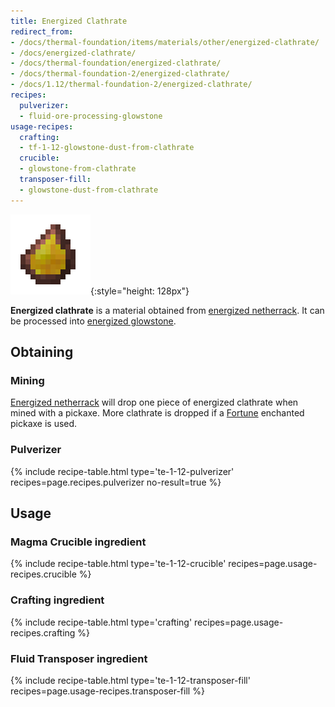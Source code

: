 ```yaml
---
title: Energized Clathrate
redirect_from:
- /docs/thermal-foundation/items/materials/other/energized-clathrate/
- /docs/energized-clathrate/
- /docs/thermal-foundation/energized-clathrate/
- /docs/thermal-foundation-2/energized-clathrate/
- /docs/1.12/thermal-foundation-2/energized-clathrate/
recipes:
  pulverizer:
  - fluid-ore-processing-glowstone
usage-recipes:
  crafting:
  - tf-1-12-glowstone-dust-from-clathrate
  crucible:
  - glowstone-from-clathrate
  transposer-fill:
  - glowstone-dust-from-clathrate
---
```


![Energized clathrate](/assets/images/thermal-foundation-2/clathrate-glowstone.gif){:style="height: 128px"}


**Energized clathrate** is a material obtained from [energized
netherrack](/docs/1.12/thermal-foundation/energized-netherrack/). It can be processed into [energized
glowstone](/docs/1.12/thermal-foundation/energized-glowstone/).


Obtaining
---------

### Mining
[Energized netherrack](/docs/1.12/thermal-foundation/energized-netherrack/) will drop one piece of
energized clathrate when mined with a pickaxe. More clathrate is dropped if a
[Fortune](https://minecraft.gamepedia.com/Fortune) enchanted pickaxe is used.

### Pulverizer
{% include recipe-table.html type='te-1-12-pulverizer' recipes=page.recipes.pulverizer no-result=true %}


Usage
-----

### Magma Crucible ingredient
{% include recipe-table.html type='te-1-12-crucible' recipes=page.usage-recipes.crucible %}

### Crafting ingredient
{% include recipe-table.html type='crafting' recipes=page.usage-recipes.crafting %}

### Fluid Transposer ingredient
{% include recipe-table.html type='te-1-12-transposer-fill' recipes=page.usage-recipes.transposer-fill %}
